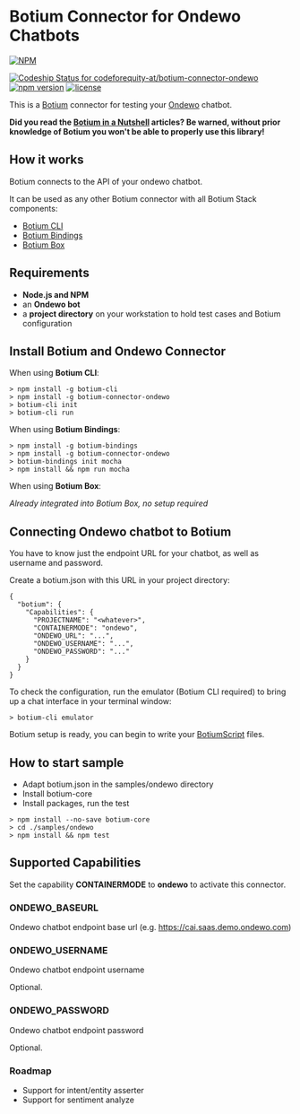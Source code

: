 # Botium Connector for Ondewo Chatbots

[![NPM](https://nodei.co/npm/botium-connector-ondewo.png?downloads=true&downloadRank=true&stars=true)](https://nodei.co/npm/botium-connector-ondewo/)

[![Codeship Status for codeforequity-at/botium-connector-ondewo](https://app.codeship.com/projects/fba89060-ca95-0137-148b-262f82e94b5b/status?branch=master)](https://app.codeship.com/projects/367944)
[![npm version](https://badge.fury.io/js/botium-connector-ondewo.svg)](https://badge.fury.io/js/botium-connector-ondewo)
[![license](https://img.shields.io/github/license/mashape/apistatus.svg)]()


This is a [Botium](https://github.com/codeforequity-at/botium-core) connector for testing your [Ondewo](https://www.ondewo.com/) chatbot.

__Did you read the [Botium in a Nutshell](https://medium.com/@floriantreml/botium-in-a-nutshell-part-1-overview-f8d0ceaf8fb4) articles? Be warned, without prior knowledge of Botium you won't be able to properly use this library!__

## How it works
Botium connects to the API of your ondewo chatbot.

It can be used as any other Botium connector with all Botium Stack components:
* [Botium CLI](https://github.com/codeforequity-at/botium-cli/)
* [Botium Bindings](https://github.com/codeforequity-at/botium-bindings/)
* [Botium Box](https://www.botium.at)

## Requirements
* **Node.js and NPM**
* an **Ondewo bot**
* a **project directory** on your workstation to hold test cases and Botium configuration

## Install Botium and Ondewo Connector

When using __Botium CLI__:

```
> npm install -g botium-cli
> npm install -g botium-connector-ondewo
> botium-cli init
> botium-cli run
```

When using __Botium Bindings__:

```
> npm install -g botium-bindings
> npm install -g botium-connector-ondewo
> botium-bindings init mocha
> npm install && npm run mocha
```

When using __Botium Box__:

_Already integrated into Botium Box, no setup required_

## Connecting Ondewo chatbot to Botium

You have to know just the endpoint URL for your chatbot, as well as username and password.
  
Create a botium.json with this URL in your project directory: 

```
{
  "botium": {
    "Capabilities": {
      "PROJECTNAME": "<whatever>",
      "CONTAINERMODE": "ondewo",
      "ONDEWO_URL": "...",
      "ONDEWO_USERNAME": "...",
      "ONDEWO_PASSWORD": "..."
    }
  }
}
```

To check the configuration, run the emulator (Botium CLI required) to bring up a chat interface in your terminal window:

```
> botium-cli emulator
```

Botium setup is ready, you can begin to write your [BotiumScript](https://github.com/codeforequity-at/botium-core/wiki/Botium-Scripting) files.

## How to start sample

* Adapt botium.json in the samples/ondewo directory
* Install botium-core
* Install packages, run the test

```
> npm install --no-save botium-core
> cd ./samples/ondewo
> npm install && npm test
```

## Supported Capabilities

Set the capability __CONTAINERMODE__ to __ondewo__ to activate this connector.

### ONDEWO_BASEURL
Ondewo chatbot endpoint base url (e.g. https://cai.saas.demo.ondewo.com)

### ONDEWO_USERNAME
Ondewo chatbot endpoint username

Optional.

### ONDEWO_PASSWORD
Ondewo chatbot endpoint password

Optional.

### Roadmap
* Support for intent/entity asserter
* Support for sentiment analyze
